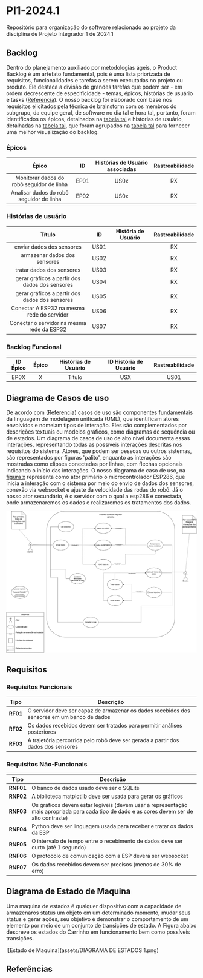 <p style="text-align: justify">

# PI1-2024.1
 Repositório para organização do software relacionado ao projeto da disciplina de Projeto Integrador 1 de 2024.1


## Backlog


Dentro do planejamento auxiliado por metodologias ágeis, o Product Backlog é um artefato fundamental, pois é uma lista priorizada de requisitos, funcionalidades e tarefas a serem executadas no projeto ou produto. Ele destaca a divisão de grandes tarefas que podem ser - em ordem decrescente de especificidade - temas, épicos, histórias de usuário e tasks ([Referencia]()). O nosso backlog foi elaborado com base nos requisitos elicitados pela técnica de brainstorm com os membros do subgrupo, da equipe geral, de software no dia tal e hora tal, portanto, foram identificados os épicos, detalhados na [tabela tal]() e historias de usuário, detalhadas na [tabela tal](), que foram agrupados na [tabela tal]() para fornecer uma melhor visualização do backlog. 


### Épicos


| Épico | ID | Histórias de Usuário associadas | Rastreabilidade |
| :---: | :-:| :------------------: | :--------------------: | 
| Monitorar dados do robô seguidor de linha | EP01 | US0x | RX |
| Analisar dados do robô seguidor de linha | EP02 | US0x | RX |


### Histórias de usuário


| Título | ID | História de Usuário |  Rastreabilidade |
| :----: | :-:| :-----------------: | :--------------: |
| enviar dados dos sensores     | US01 |  | RX |
| armazenar dados dos sensores     | US02 |  | RX |
| tratar dados dos sensores     | US03 |  | RX |
| gerar gráficos a partir dos dados dos sensores     | US04 | | RX |
| gerar gráficos a partir dos dados dos sensores     | US05 |  | RX |
| Conectar A ESP32 na mesma rede do servidor | US06 |  | RX |
| Conectar o servidor na mesma rede da ESP32 | US07 |  | RX |


### Backlog Funcional


| ID Épico | Épico | Histórias de Usuário | ID História de Usuário | Rastreabilidade |
| :------: | :---: | :------------------: | :--------------------: | :-------------: |
| EP0X | X | Título  | USX | US01 | RF18 |


## Diagrama de Casos de uso


De acordo com ([Referencia]()) casos de uso são componentes fundamentais da linguagem de modelagem unificada (UML), que identificam atores envolvidos e nomeiam tipos de interação. Eles são complementados por descrições textuais ou modelos gráficos, como diagramas de sequência ou de estados. Um diagrama de casos de uso de alto nível documenta essas interações, representando todas as possíveis interações descritas nos requisitos do sistema. Atores, que podem ser pessoas ou outros sistemas, são representados por figuras 'palito', enquanto as interações são mostradas como elipses conectadas por linhas, com flechas opcionais indicando o início das interações. O nosso diagrama de caso de uso, na [figura x]() representa como ator primário o microcontrolador ESP286, que inicia a interação com o sistema por meio do envio de dados dos sensores, conexão via websocket e ajuste da velocidade das rodas do robô. Já o nosso ator secundário, é o servidor com o qual a esp286 é conectada, onde armazenaremos os dados e realizaremos os tratamentos dos dados.


![caso-de-uso](assets/PI1%20-%20Use%20Cases.drawio.svg)


## Requisitos


### Requisitos Funcionais


| Tipo | Descrição |
| :--: | --------- |
| **RF01** | O servidor deve ser capaz de armazenar os dados recebidos dos sensores em um banco de dados |
| **RF02** | Os dados recebidos devem ser tratados para permitir análises posteriores |
| **RF03** | A trajetória percorrida pelo robô deve ser gerada a partir dos dados dos sensores |


### Requisitos Não-Funcionais


| Tipo | Descrição |
| :--: | --------- |
| **RNF01** | O banco de dados usado deve ser o SQLite |
| **RNF02** | A biblioteca matplotlib deve ser usada para gerar os gráficos |
| **RNF03** | Os gráficos devem estar legíveis (devem usar a representação mais apropriada para cada tipo de dado e as cores devem ser de alto contraste) |
| **RNF04** | Python deve ser linguagem usada para receber e tratar os dados da ESP |
| **RNF05** | O intervalo de tempo entre o recebimento de dados deve ser curto (até 1 segundo) |
| **RNF06** | O protocolo de comunicação com a ESP deverá ser websocket |
| **RNF07** | Os dados recebidos devem ser precisos (menos de 30% de erro) |

## Diagrama de Estado de Maquina

Uma maquina de estados é qualquer dispositivo com a capacidade de armazenaros status um objeto em um determinado momento, mudar seus status e gerar ações, seu objetivo é demonstrar
o comportamento de um elemento por meio de um conjunto de transições de estado.
A Figura abaixo descreve os estados do Carrinho em funcionamento bem como possíveis transições.

![Estado de Maquina](assets/DIAGRAMA DE ESTADOS 1.png)


## Referências
>
</p>
